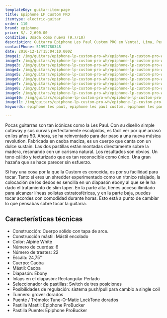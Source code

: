 ```yaml
---
templateKey: guitar-item-page
title: Epiphone LP Custom PRO
itemtype: electric-guitar
order: 110
brand: epiphone
price: S/. 2,690.00
condition: Usada como nueva (9.7/10)
description: Guitarra Epiphone Les Paul Custom PRO en Venta!, Lima, Peru
contactPhone: 51992780348
date: 2016-12-17T15:04:10.000Z
image1: /img/guitars/epiphone-lp-custom-pro-wh/epiphone-lp-custom-pro-wh-01.jpg
image2: /img/guitars/epiphone-lp-custom-pro-wh/epiphone-lp-custom-pro-wh-02.jpg
image3: /img/guitars/epiphone-lp-custom-pro-wh/epiphone-lp-custom-pro-wh-03.jpg
image4: /img/guitars/epiphone-lp-custom-pro-wh/epiphone-lp-custom-pro-wh-04.jpg
image5: /img/guitars/epiphone-lp-custom-pro-wh/epiphone-lp-custom-pro-wh-05.jpg
image6: /img/guitars/epiphone-lp-custom-pro-wh/epiphone-lp-custom-pro-wh-06.jpg
image7: /img/guitars/epiphone-lp-custom-pro-wh/epiphone-lp-custom-pro-wh-07.jpg
image8: /img/guitars/epiphone-lp-custom-pro-wh/epiphone-lp-custom-pro-wh-08.jpg
image9: /img/guitars/epiphone-lp-custom-pro-wh/epiphone-lp-custom-pro-wh-09.jpg
image10: /img/guitars/epiphone-lp-custom-pro-wh/epiphone-lp-custom-pro-wh-10.jpg
image11: /img/guitars/epiphone-lp-custom-pro-wh/epiphone-lp-custom-pro-wh-11.jpg
keywords: epiphone les paul, epiphone les paul custom, epiphone les paul custom pro

---
```


Pocas guitarras son tan icónicas como la Les Paul. Con su diseño simple cutaway y sus curvas perfectamente esculpidas, es fácil ver por qué arrasó en los años 50. Ahora, se ha reinventado para dar paso a una nueva música revolution. Fabricada en caoba maciza, es un cuerpo que canta con un dulce sustain. Las dos pastillas están montadas directamente sobre la madera, resonando con un carisma natural. Los resultados son obvios. Un tono cálido y texturizado que es tan reconocible como único. Una gran hazaña que se hace parecer sin esfuerzo.

Si hay una cosa por la que la Custom es conocida, es por su facilidad para tocar. Tanto si eres un shredder experimentado como un rítmico relajado, la colocación de los dedos es sencilla en un diapasón ebony al que se le ha dado el tratamiento de slim taper. En la parte alta, tienes acceso ilimitado para alcanzar líneas solistas estratosféricas, y en la parte baja, puedes tocar acordes con comodidad durante horas. Esto está a punto de cambiar lo que pensabas sobre tocar la guitarra.

## Características técnicas

* Construcción: Cuerpo sólido con tapa de arce.
* Construcción mástil: Mástil encolado
* Color: Alpine White
* Número de cuerdas: 6
* Número de trastes: 22
* Escala: 24,75"
* Cuerpo: Caoba
* Mástil: Caoba
* Diapasón: Ebony
* Inlays en el diapasón: Rectangular Perlado
* Seleccionador de pastillas: Switch de tres posiciones
* Posibilidades de regulación: sistema push/pull para cambio a single coil
* Tunners: grover dorados
* Puente / Trémolo: Tune-O-Matic LockTone dorados
* Pastilla Mastil: Epiphone ProBucker
* Pastilla Puente: Epiphone ProBucker